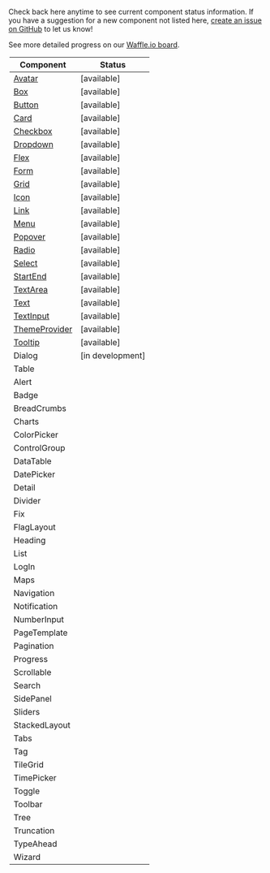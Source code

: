 Check back here anytime to see current component status information.
If you have a suggestion for a new component not listed here, [create an issue on GitHub](https://github.com/mineral-ui/mineral-ui/issues) to let us know!

See more detailed progress on our [Waffle.io board](https://waffle.io/mineral-ui/mineral-ui).

<Legend />

<!--
Labels:
  ~ new
  ~ experimental

Statuses:
  [available]
  [planned]
  [in development]
  [deprecated]
-->

| Component                                   | Status      |
|---------------------------------------------|-------------|
| [Avatar](/components/avatar)                | [available] |
| [Box](/components/box)                      | [available] |
| [Button](/components/button)                | [available] |
| [Card](/components/card)                    | [available] |
| [Checkbox](/components/checkbox)            | [available] |
| [Dropdown](/components/dropdown)            | [available] |
| [Flex](/components/flex)                    | [available] |
| [Form](/components/form-field)              | [available] |
| [Grid](/components/grid)                    | [available] |
| [Icon](/components/icon)                    | [available] |
| [Link](/components/link)                    | [available] |
| [Menu](/components/menu)                    | [available] |
| [Popover](/components/popover)              | [available] |
| [Radio](/components/radio)                  | [available] |
| [Select](/components/select)                | [available] |
| [StartEnd](/components/start-end)           | [available] |
| [TextArea](/components/text-area)           | [available] |
| [Text](/components/text)                    | [available] |
| [TextInput](/components/text-input)         | [available] |
| [ThemeProvider](/components/theme-provider) | [available] |
| [Tooltip](/components/tooltip)              | [available] |
| Dialog                                      | [in development] |
| Table                                       |             |
| Alert                                       |             |
| Badge                                       |             |
| BreadCrumbs                                 |             |
| Charts                                      |             |
| ColorPicker                                 |             |
| ControlGroup                                |             |
| DataTable                                   |             |
| DatePicker                                  |             |
| Detail                                      |             |
| Divider                                     |             |
| Fix                                         |             |
| FlagLayout                                  |             |
| Heading                                     |             |
| List                                        |             |
| LogIn                                       |             |
| Maps                                        |             |
| Navigation                                  |             |
| Notification                                |             |
| NumberInput                                 |             |
| PageTemplate                                |             |
| Pagination                                  |             |
| Progress                                    |             |
| Scrollable                                  |             |
| Search                                      |             |
| SidePanel                                   |             |
| Sliders                                     |             |
| StackedLayout                               |             |
| Tabs                                        |             |
| Tag                                         |             |
| TileGrid                                    |             |
| TimePicker                                  |             |
| Toggle                                      |             |
| Toolbar                                     |             |
| Tree                                        |             |
| Truncation                                  |             |
| TypeAhead                                   |             |
| Wizard                                      |             |
